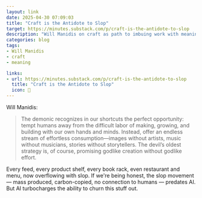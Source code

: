 ```yaml
---
layout: link
date: 2025-04-30 07:09:03
title: "Craft is the Antidote to Slop"
target: https://minutes.substack.com/p/craft-is-the-antidote-to-slop
description: "Will Manidis on craft as path to imbuing work with meaning."
categories: blog
tags:
- Will Manidis
- craft
- meaning

links:
- url: https://minutes.substack.com/p/craft-is-the-antidote-to-slop
  title: "Craft is the Antidote to Slop"
  icon: 🎨
---
```


Will Manidis:

> The demonic recognizes in our shortcuts the perfect opportunity: tempt humans away from the difficult labor of making, growing, and building with our own hands and minds. Instead, offer an endless stream of effortless consumption—images without artists, music without musicians, stories without storytellers. The devil’s oldest strategy is, of course, promising godlike creation without godlike effort.

Every feed, every product shelf, every book rack, even restaurant and menu, now overflowing with slop. If we're being honest, the slop movement — mass produced, carbon-copied, no connection to humans — predates AI. But AI turbocharges the ability to churn this stuff out.
